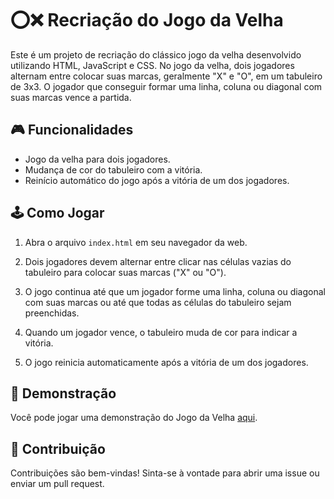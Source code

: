 # ⭕️❌ Recriação do Jogo da Velha

Este é um projeto de recriação do clássico jogo da velha desenvolvido utilizando HTML, JavaScript e CSS. No jogo da velha, dois jogadores alternam entre colocar suas marcas, geralmente "X" e "O", em um tabuleiro de 3x3. O jogador que conseguir formar uma linha, coluna ou diagonal com suas marcas vence a partida.

## 🎮 Funcionalidades

- Jogo da velha para dois jogadores.
- Mudança de cor do tabuleiro com a vitória.
- Reinício automático do jogo após a vitória de um dos jogadores.

## 🕹️ Como Jogar

1. Abra o arquivo `index.html` em seu navegador da web.

2. Dois jogadores devem alternar entre clicar nas células vazias do tabuleiro para colocar suas marcas ("X" ou "O").

3. O jogo continua até que um jogador forme uma linha, coluna ou diagonal com suas marcas ou até que todas as células do tabuleiro sejam preenchidas.

4. Quando um jogador vence, o tabuleiro muda de cor para indicar a vitória.

5. O jogo reinicia automaticamente após a vitória de um dos jogadores.

## 🎉 Demonstração

Você pode jogar uma demonstração do Jogo da Velha [aqui](https://isamocellin.github.io/Jogo-da-Velha/).

## 🤝 Contribuição

Contribuições são bem-vindas! Sinta-se à vontade para abrir uma issue ou enviar um pull request.
